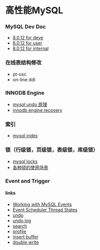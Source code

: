 # 高性能MySQL
### MySQL Dev Doc
- [8.0.12 for deve](https://dev.mysql.com/doc/dev/mysql-server/latest/)
- [8.0.12 for user](https://dev.mysql.com/doc/refman/8.0/en/)
- [8.0.12 for internal](https://dev.mysql.com/doc/internals/en/)

### 在线表结构修改
- pt-osc
- on-line ddl

### INNODB Engine
- [mysql undo 原理](https://github.com/meacial/mysql-tech/blob/master/docs/mysql%20undo%E5%8E%9F%E7%90%86)
- [innodb engine recovery](https://github.com/meacial/mysql-tech/blob/master/docs/innodb%20recovery)


### 索引
- [mysql index](https://github.com/meacial/mysql-tech/blob/master/docs/indexes)

### 锁（行级锁，页级锁，表级锁，库级锁）
- [mysql locks](https://github.com/meacial/mysql-tech/blob/master/docs/locks)
- [各种锁的使用场景](https://github.com/meacial/mysql-tech/blob/master/docs/Mysql%E5%85%B1%E4%BA%AB%E9%94%81%E3%80%81%E6%8E%92%E4%BB%96%E9%94%81%E3%80%81%E6%82%B2%E8%A7%82%E9%94%81%E3%80%81%E4%B9%90%E8%A7%82%E9%94%81%E5%8F%8A%E5%85%B6%E4%BD%BF%E7%94%A8%E5%9C%BA%E6%99%AF)


### Event and Trigger
#### links
- [Working with MySQL Events](https://www.sitepoint.com/working-with-mysql-events/)
- [Event Scheduler Thread States](https://dev.mysql.com/doc/refman/5.7/en/event-scheduler-thread-states.html)
- [undo](https://dev.mysql.com/doc/dev/mysql-server/latest/structtrx__undo__t.html)
- [undo log](https://dev.mysql.com/doc/refman/8.0/en/innodb-undo-logs.html)
- [search](https://www.oracle.com/search/results?Ntt=profile&Dy=1&Nty=1&cat=mysql&Ntk=SI-ALL5)
- [profile]()
- [insert buffer]()
- [double write]()
